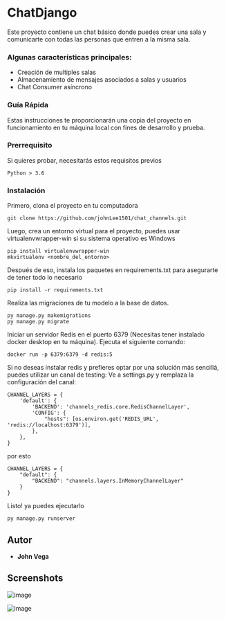 # ChatDjango

Este proyecto contiene un chat básico donde puedes crear una sala y comunicarte con todas las personas que entren a la misma sala.

### Algunas características principales: 
- Creación de multiples salas
- Almacenamiento de mensajes asociados a salas y usuarios
- Chat Consumer asíncrono

### Guía Rápida

Estas instrucciones te proporcionarán una copia del proyecto en funcionamiento en tu máquina local con fines de desarrollo y prueba.

### Prerrequisito

Si quieres probar, necesitarás estos requisitos previos

```
Python > 3.6
```

### Instalación

Primero, clona el proyecto en tu computadora

```
git clone https://github.com/johnLee1501/chat_channels.git
```

Luego, crea un entorno virtual para el proyecto, puedes usar virtualenvwrapper-win si su sistema operativo es Windows

```
pip install virtualenvwrapper-win
mkvirtualenv <nombre_del_entorno>
```

Después de eso, instala los paquetes en requirements.txt para asegurarte de tener todo lo necesario

```
pip install -r requirements.txt
```

Realiza las migraciones de tu modelo a la base de datos.
```
py manage.py makemigrations
py manage.py migrate
```
Iniciar un servidor Redis en el puerto 6379 (Necesitas tener instalado docker desktop en tu máquina). Ejecuta el siguiente comando:
```
docker run -p 6379:6379 -d redis:5
```
Si no deseas instalar redis y prefieres optar por una solución más sencillá, puedes utilizar un canal de testing:
Ve a settings.py y remplaza la configuración del canal:
```
CHANNEL_LAYERS = {
    'default': {
        'BACKEND': 'channels_redis.core.RedisChannelLayer',
        'CONFIG': {
            "hosts": [os.environ.get('REDIS_URL', 'redis://localhost:6379')],
        },
    },
}
```
por esto
```
CHANNEL_LAYERS = {
    "default": {
        "BACKEND": "channels.layers.InMemoryChannelLayer"
    }
}
```
Listo! ya puedes ejecutarlo

```
py manage.py runserver
```


## Autor

* **John Vega**

## Screenshots

![image](https://user-images.githubusercontent.com/71096926/121255053-94024080-c870-11eb-93db-d3ba2ce203b9.png)

![image](https://user-images.githubusercontent.com/71096926/121255273-d461be80-c870-11eb-87ce-b79ec0142aed.png)

